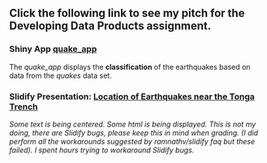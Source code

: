 ## Click the following link to see my pitch for the Developing Data Products assignment.

### Shiny App [quake_app](https://minionapp.shinyapps.io/quake_app/) 
 
The *quake_app* displays the **classification** of the earthquakes based on data from the *quakes* data set.

### Slidify Presentation: [Location of Earthquakes near the Tonga Trench](http://cjustc.github.io/data_products_slidify_shiny) 

*Some text is being centered. Some html is being displayed. This is not my doing, there are Slidify bugs, please keep this in mind when grading. (I did perform all the workarounds suggested by ramnathv/slidify faq but these failed). I spent hours trying to workaround Slidify bugs.*


 
 
